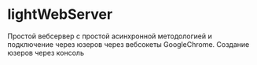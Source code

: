 # lightWebServer
Простой вебсервер с простой асинхронной методологией и подключение через юзеров через вебсокеты GoogleChrome. Создание юзеров через консоль
